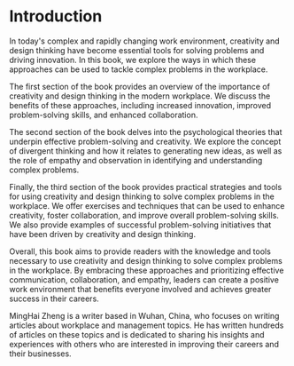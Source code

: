 # Introduction

In today's complex and rapidly changing work environment, creativity and design thinking have become essential tools for solving problems and driving innovation. In this book, we explore the ways in which these approaches can be used to tackle complex problems in the workplace.

The first section of the book provides an overview of the importance of creativity and design thinking in the modern workplace. We discuss the benefits of these approaches, including increased innovation, improved problem-solving skills, and enhanced collaboration.

The second section of the book delves into the psychological theories that underpin effective problem-solving and creativity. We explore the concept of divergent thinking and how it relates to generating new ideas, as well as the role of empathy and observation in identifying and understanding complex problems.

Finally, the third section of the book provides practical strategies and tools for using creativity and design thinking to solve complex problems in the workplace. We offer exercises and techniques that can be used to enhance creativity, foster collaboration, and improve overall problem-solving skills. We also provide examples of successful problem-solving initiatives that have been driven by creativity and design thinking.

Overall, this book aims to provide readers with the knowledge and tools necessary to use creativity and design thinking to solve complex problems in the workplace. By embracing these approaches and prioritizing effective communication, collaboration, and empathy, leaders can create a positive work environment that benefits everyone involved and achieves greater success in their careers.

MingHai Zheng is a writer based in Wuhan, China, who focuses on writing articles about workplace and management topics. He has written hundreds of articles on these topics and is dedicated to sharing his insights and experiences with others who are interested in improving their careers and their businesses.
